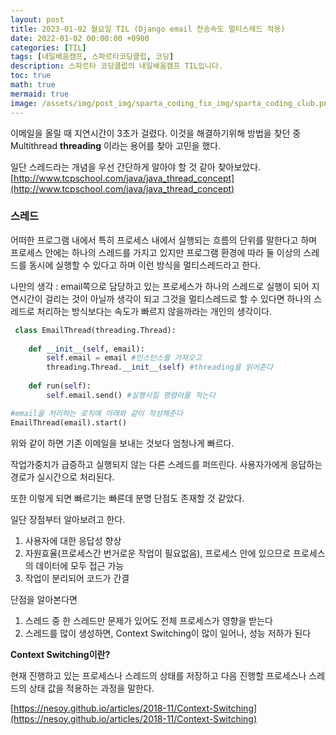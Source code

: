 ```yaml
---
layout: post
title: 2023-01-02 월요일 TIL (Django email 전송속도 멀티스레드 적용)
date: 2022-01-02 00:00:00 +0900
categories: [TIL]
tags: [내일배움캠프, 스파르타코딩클럽, 코딩]
description: 스파르타 코딩클럽의 내일배움캠프 TIL입니다.
toc: true
math: true
mermaid: true
image: /assets/img/post_img/sparta_coding_fix_img/sparta_coding_club.png
---
```

이메일을 올릴 때 지연시간이 3초가 걸렸다. 이것을 해결하기위해 방법을 찾던 중 Multithread ****threading**** 이라는 용어를 찾아 고민을 했다.

일단 스레드라는 개념을 우선 간단하게 알아야 할 것 같아 찾아보았다. [http://www.tcpschool.com/java/java_thread_concept](http://www.tcpschool.com/java/java_thread_concept)

### 스레드

어떠한 프로그램 내에서 특히 프로세스 내에서 실행되는 흐름의 단위를 말한다고 하며 프로세스 안에는 하나의 스레드를 가지고 있지만 프로그램 환경에 따라 둘 이상의 스레드를 동시에 실행할 수 있다고 하며 이런 방식을 멀티스레드라고 한다.

나만의 생각 : email쪽으로 담당하고 있는 프로세스가 하나의 스레드로 실행이 되어 지연시간이 걸리는 것이 아닐까 생각이 되고 그것을 멀티스레드로 할 수 있다면 하나의 스레드로 처리하는 방식보다는 속도가 빠르지 않을까라는 개인의 생각이다.

```python
 class EmailThread(threading.Thread):
    
    def __init__(self, email): 
        self.email = email #인스턴스를 가져오고
        threading.Thread.__init__(self) #threading을 읽어준다
        
    def run(self):
        self.email.send() #실행시킬 명령어를 적는다

#email을 처리하는 로직에 아래와 같이 작성해준다
EmailThread(email).start() 
```

위와 같이 하면 기존 이메일을 보내는 것보다 엄청나게 빠르다. 

작업가중치가 급증하고 실행되지 않는 다른 스레드를 퍼뜨린다. 사용자가에게 응답하는 경로가 실시간으로 처리된다.

또한 이렇게 되면 빠르기는 빠른데 분명 단점도 존재할 것 같았다. 

일단 장점부터 알아보려고 한다. 

1. 사용자에 대한 응답성 향상 
2. 자원효율(프로세스간 번거로운 작업이 필요없음), 프로세스 안에 있으므로 프로세스의 데이터에 모두 접근 가능
3. 작업이 분리되어 코드가 간결

단점을 알아본다면

1. 스레드 중 한 스레드만 문제가 있어도 전체 프로세스가 영향을 받는다
2. 스레드를 많이 생성하면, Context Switching이 많이 일어나, 성능 저하가 된다

****Context Switching이란?**** 

현재 진행하고 있는 프로세스나 스레드의 상태를 저장하고 다음 진행할 프로세스나 스레드의 상태 값을 적용하는 과정을 말한다.

[https://nesoy.github.io/articles/2018-11/Context-Switching](https://nesoy.github.io/articles/2018-11/Context-Switching)